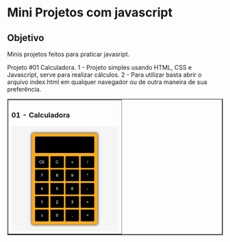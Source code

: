 # Mini Projetos com javascript

## Objetivo
Minis projetos feitos para praticar javasript.

Projeto #01 Calculadora.
1 - Projeto simples usando HTML, CSS e Javascript, serve para realizar cálculos.
2 - Para utilizar basta abrir o arquivo index.html em qualquer navegador ou de outra maneira de sua preferência.

<table border="2">
  <tr>
    <td>
      <h3>01 - Calculadora</h3>
      <a href="https://github.com/carlos-rodrigues-tl/Mini-Projeto/tree/main/calculadora"><img src="./img/01-Calculadora.gif" width="250px" ></a>
    </td>
  </tr>
  
</table>

